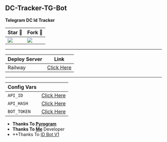 ## DC-Tracker-TG-Bot

**Telegram DC Id Tracker**

| Star 🌟 | Fork 🍴 | 
| --- | --- |
| <img src="https://img.shields.io/github/stars/PR0FESS0R-99/DC-Tracker-TG-Bot?style=social" /> | <img src="https://img.shields.io/github/forks/PR0FESS0R-99/DC-Tracker-TG-Bot?style=social" /> |



---- 

| Deploy Server | Link |
| --------- | --------- |
| Railway | [Click Here](https://railway.app/new/template?template=https%3A%2F%2Fgithub.com%2FPR0FESS0R-99%2FDC-Tracker-TG-Bot&envs=API_HASH%2CAPI_ID%2CBOT_TOKEN&API_HASHDesc=Your+API+Hash+From+https%3A%2F%2Fyoutu.be%2F5eEsvLAKVc0+or+%40MT_MyTelegramOrg_Bot&API_IDDesc=API_ID+Required+Your+APP+ID+From+https%3A%2F%2Fyoutu.be%2F5eEsvLAKVc0+or+%40MT_MyTelegramOrg_Bot&BOT_TOKENDesc=Your+Bot+Token+From+%40BotFather&referralCode=MoTech) |


----

| Config Vars |  |
| ---------- | ---------- |
| `API_ID` | [Click Here](https://youtu.be/5eEsvLAKVc0) |
| `API_HASH` | [Click Here ](https://youtu.be/5eEsvLAKVc0) |
| `BOT_TOKEN` | [Click Here](https://youtu.be/cB4UduCcNWs) |


* **Thanks To [Pyrogram](https://docs.pyrogram.org/)**
* **Thanks To [Me](https://github.com/PR0FESS0R-99)** Developer
* **Thanks To [ID Bot V1](https://github.com/PR0FESS0R-99)

